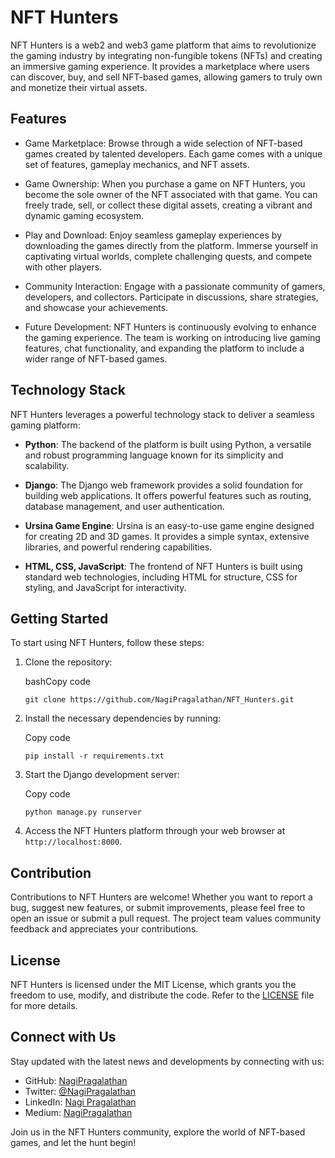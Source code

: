 
# NFT Hunters

NFT Hunters is a web2 and web3 game platform that aims to revolutionize the gaming industry by integrating non-fungible tokens (NFTs) and creating an immersive gaming experience. It provides a marketplace where users can discover, buy, and sell NFT-based games, allowing gamers to truly own and monetize their virtual assets.

## Features

- Game Marketplace: Browse through a wide selection of NFT-based games created by talented developers. Each game comes with a unique set of features, gameplay mechanics, and NFT assets.
    
- Game Ownership: When you purchase a game on NFT Hunters, you become the sole owner of the NFT associated with that game. You can freely trade, sell, or collect these digital assets, creating a vibrant and dynamic gaming ecosystem.
    
- Play and Download: Enjoy seamless gameplay experiences by downloading the games directly from the platform. Immerse yourself in captivating virtual worlds, complete challenging quests, and compete with other players.
    
- Community Interaction: Engage with a passionate community of gamers, developers, and collectors. Participate in discussions, share strategies, and showcase your achievements.
    
- Future Development: NFT Hunters is continuously evolving to enhance the gaming experience. The team is working on introducing live gaming features, chat functionality, and expanding the platform to include a wider range of NFT-based games.
    

## Technology Stack

NFT Hunters leverages a powerful technology stack to deliver a seamless gaming platform:

- **Python**: The backend of the platform is built using Python, a versatile and robust programming language known for its simplicity and scalability.
    
- **Django**: The Django web framework provides a solid foundation for building web applications. It offers powerful features such as routing, database management, and user authentication.
    
- **Ursina Game Engine**: Ursina is an easy-to-use game engine designed for creating 2D and 3D games. It provides a simple syntax, extensive libraries, and powerful rendering capabilities.
    
- **HTML, CSS, JavaScript**: The frontend of NFT Hunters is built using standard web technologies, including HTML for structure, CSS for styling, and JavaScript for interactivity.
    

## Getting Started

To start using NFT Hunters, follow these steps:

1. Clone the repository:
    
    bashCopy code
    
    `git clone https://github.com/NagiPragalathan/NFT_Hunters.git` 
    
2. Install the necessary dependencies by running:
    
    Copy code
    
    `pip install -r requirements.txt` 
    
3. Start the Django development server:
    
    Copy code
    
    `python manage.py runserver` 
    
4. Access the NFT Hunters platform through your web browser at `http://localhost:8000`.
    

## Contribution

Contributions to NFT Hunters are welcome! Whether you want to report a bug, suggest new features, or submit improvements, please feel free to open an issue or submit a pull request. The project team values community feedback and appreciates your contributions.

## License

NFT Hunters is licensed under the MIT License, which grants you the freedom to use, modify, and distribute the code. Refer to the [LICENSE](https://github.com/NagiPragalathan/NFT_Hunters/blob/main/LICENSE) file for more details.

## Connect with Us

Stay updated with the latest news and developments by connecting with us:

- GitHub: [NagiPragalathan](https://github.com/NagiPragalathan)
- Twitter: [@NagiPragalathan](https://twitter.com/NagiPragalathan)
- LinkedIn: [Nagi Pragalathan](https://www.linkedin.com/in/nagi-pragalathan-n-a03a55230)
- Medium: [NagiPragalathan](https://nagipragalathan.medium.com/)

Join us in the NFT Hunters community, explore the world of NFT-based games, and let the hunt begin!
